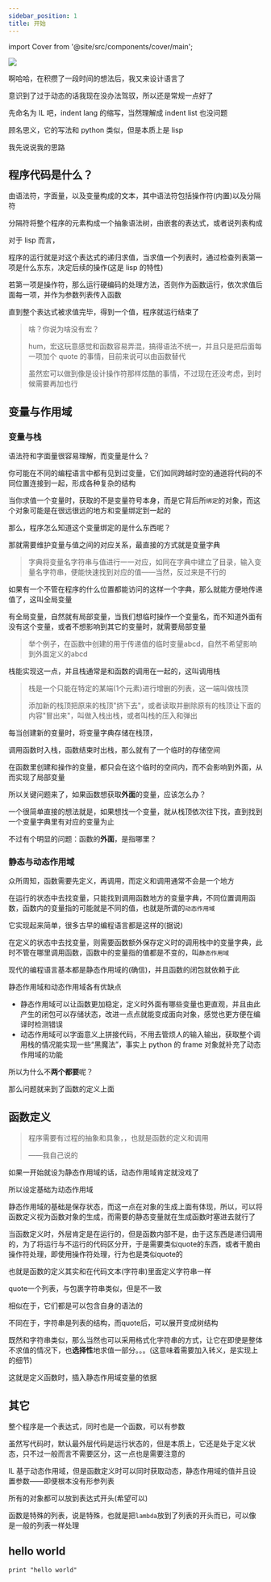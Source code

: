 ```yaml
---
sidebar_position: 1
title: 开始
---
```


import Cover from '@site/src/components/cover/main';

![](https://s2.loli.net/2022/10/23/qvgBXAlaGi4rPw7.jpg)

啊哈哈，在积攒了一段时间的想法后，我又来设计语言了

意识到了过于动态的话我现在没办法驾驭，所以还是常规一点好了

先命名为 IL 吧，indent lang 的缩写，当然理解成 indent list 也没问题

顾名思义，它的写法和 python 类似，但是本质上是 lisp

我先说说我的思路

## 程序代码是什么？

由语法符，字面量，以及变量构成的文本，其中语法符包括操作符(内置)以及分隔符

分隔符将整个程序的元素构成一个抽象语法树，由嵌套的表达式，或者说列表构成

对于 lisp 而言，

程序的运行就是对这个表达式的递归求值，当求值一个列表时，通过检查列表第一项是什么东东，决定后续的操作(这是 lisp 的特性)

若第一项是操作符，那么运行硬编码的处理方法，否则作为函数运行，依次求值后面每一项，并作为参数列表传入函数

直到整个表达式被求值完毕，得到一个值，程序就运行结束了

> 啥？你说为啥没有宏？
>
> hum，宏这玩意感觉和函数容易弄混，搞得语法不统一，并且只是把后面每一项加个 quote 的事情，目前来说可以由函数替代
>
> 虽然宏可以做到像是设计操作符那样炫酷的事情，不过现在还没考虑，到时候需要再加也行

## 变量与作用域

### 变量与栈

语法符和字面量很容易理解，而变量是什么？

你可能在不同的编程语言中都有见到过变量，它们如同跨越时空的通道将代码的不同位置连接到一起，形成各种复杂的结构

当你求值一个变量时，获取的不是变量符号本身，而是它背后所`绑定`的对象，而这个对象可能是在很远很远的地方和变量绑定到一起的

那么，程序怎么知道这个变量绑定的是什么东西呢？

那就需要维护变量与值之间的对应关系，最直接的方式就是变量字典

> 字典将变量名字符串与值进行一一对应，如同在字典中建立了目录，输入变量名字符串，便能快速找到对应的值——当然，反过来是不行的

如果有一个不管在程序的什么位置都能访问的这样一个字典，那么就能方便地传递值了，这叫全局变量

有全局变量，自然就有局部变量，当我们想临时操作一个变量名，而不知道外面有没有这个变量，或者不想影响到其它的变量时，就需要局部变量

> 举个例子，在函数中创建的用于传递值的临时变量abcd，自然不希望影响到外面定义的abcd

栈能实现这一点，并且栈通常是和函数的调用在一起的，这叫调用栈

> 栈是一个只能在特定的某端(1个元素)进行增删的列表，这一端叫做栈顶
>
> 添加新的栈顶把原来的栈顶"挤下去"，或者读取并删除原有的栈顶让下面的内容"冒出来"，叫做入栈出栈，或者叫栈的压入和弹出

每当创建新的变量时，将变量字典存储在栈顶，

调用函数时入栈，函数结束时出栈，那么就有了一个临时的存储空间

在函数里创建和操作的变量，都只会在这个临时的空间内，而不会影响到外面，从而实现了局部变量

所以关键问题来了，如果函数想获取**外面**的变量，应该怎么办？

一个很简单直接的想法就是，如果想找一个变量，就从栈顶依次往下找，直到找到一个变量字典里有对应的变量为止

不过有个明显的问题：函数的**外面**，是指哪里？

### 静态与动态作用域

众所周知，函数需要先定义，再调用，而定义和调用通常不会是一个地方

在运行的状态中去找变量，只能找到调用函数地方的变量字典，不同位置调用函数，函数内的变量指的可能就是不同的值，也就是所谓的`动态作用域`

它实现起来简单，很多古早的编程语言都是这样的(据说)

在定义的状态中去找变量，则需要函数额外保存定义时的调用栈中的变量字典，此时不管在哪里调用函数，函数中的变量指的值都是不变的，叫`静态作用域`

现代的编程语言基本都是静态作用域的(确信)，并且函数的闭包就依赖于此

静态作用域和动态作用域各有优缺点

- 静态作用域可以让函数更加稳定，定义时外面有哪些变量也更直观，并且由此产生的闭包可以存储状态，改进一点点就能变成面向对象，感觉也更方便在编译时检测错误
- 动态作用域可以字面意义上拼接代码，不用去管烦人的输入输出，获取整个调用栈的情况能实现一些“黑魔法”，事实上 python 的 frame 对象就补充了动态作用域的功能

所以为什么不**两个都要**呢？

那么问题就来到了函数的定义上面

## 函数定义

> 程序需要有过程的抽象和具象，，也就是函数的定义和调用
>
> ——我自己说的

如果一开始就设为静态作用域的话，动态作用域肯定就没戏了

所以设定基础为动态作用域

静态作用域的基础是保存状态，而这一点在对象的生成上面有体现，所以，可以将函数定义视为函数对象的生成，而需要的静态变量就在生成函数时塞进去就行了

当函数定义时，外层肯定是在运行的，但是函数内部不是，由于这东西是递归调用的，为了将运行与不运行的代码区分开，于是需要类似quote的东西，或者干脆由操作符处理，即使用操作符处理，行为也是类似quote的

<Cover>也就是函数的定义其实和在代码文本(字符串)里面定义字符串一样</Cover>

quote一个列表，与包裹字符串类似，但是不一致

相似在于，它们都是可以包含自身的语法的

不同在于，字符串是列表的结构，而quote后，可以展开变成树结构

既然和字符串类似，那么当然也可以采用格式化字符串的方式，让它在即使是整体不求值的情况下，也**选择性**地求值一部分。。。(这意味着需要加入转义，是实现上的细节)

这就是定义函数时，插入静态作用域变量的依据

## 其它

整个程序是一个表达式，同时也是一个函数，可以有参数

虽然写代码时，默认最外层代码是运行状态的，但是本质上，它还是处于定义状态，只不过一般而言不需要区分，这一点也是需要注意的

IL 基于动态作用域，但是函数定义时可以同时获取动态，静态作用域的值并且设置参数——即便根本没有形参列表

所有的对象都可以放到表达式开头(希望可以)

函数是特殊的列表，说是特殊，也就是把`lambda`放到了列表的开头而已，可以像是一般的列表一样处理

## hello world

```
print "hello world"
```